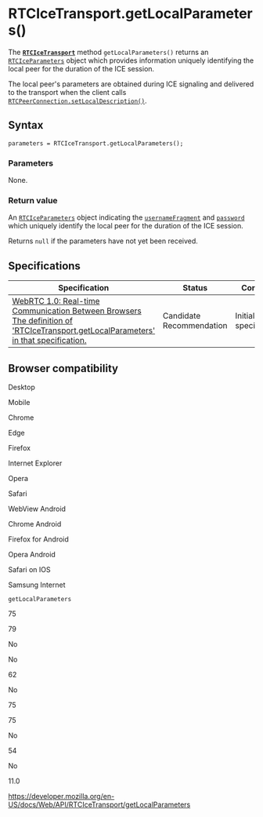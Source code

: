 # RTCIceTransport.getLocalParameters()

The **[`RTCIceTransport`](../rtcicetransport)** method `getLocalParameters()` returns an [`RTCIceParameters`](../rtciceparameters) object which provides information uniquely identifying the local peer for the duration of the ICE session.

The local peer's parameters are obtained during ICE signaling and delivered to the transport when the client calls [`RTCPeerConnection.setLocalDescription()`](../rtcpeerconnection/setlocaldescription).

## Syntax

    parameters = RTCIceTransport.getLocalParameters();

### Parameters

None.

### Return value

An [`RTCIceParameters`](../rtciceparameters) object indicating the [`usernameFragment`](../rtciceparameters/usernamefragment) and [`password`](../rtciceparameters/password) which uniquely identify the local peer for the duration of the ICE session.

Returns `null` if the parameters have not yet been received.

## Specifications

<table><thead><tr class="header"><th>Specification</th><th>Status</th><th>Comment</th></tr></thead><tbody><tr class="odd"><td><a href="https://w3c.github.io/webrtc-pc/#dom-rtcicetransport-getlocalparameters">WebRTC 1.0: Real-time Communication Between Browsers<br />
<span class="small">The definition of 'RTCIceTransport.getLocalParameters' in that specification.</span></a></td><td><span class="spec-cr">Candidate Recommendation</span></td><td>Initial specification.</td></tr></tbody></table>

## Browser compatibility

Desktop

Mobile

Chrome

Edge

Firefox

Internet Explorer

Opera

Safari

WebView Android

Chrome Android

Firefox for Android

Opera Android

Safari on IOS

Samsung Internet

`getLocalParameters`

75

79

No

No

62

No

75

75

No

54

No

11.0

<a href="https://developer.mozilla.org/en-US/docs/Web/API/RTCIceTransport/getLocalParameters" class="_attribution-link">https://developer.mozilla.org/en-US/docs/Web/API/RTCIceTransport/getLocalParameters</a>
